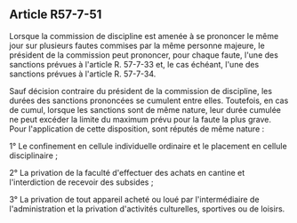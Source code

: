 Article R57-7-51
----
Lorsque la commission de discipline est amenée à se prononcer le même jour sur
plusieurs fautes commises par la même personne majeure, le président de la
commission peut prononcer, pour chaque faute, l'une des sanctions prévues à
l'article R. 57-7-33 et, le cas échéant, l'une des sanctions prévues à l'article
R. 57-7-34.

Sauf décision contraire du président de la commission de discipline, les durées
des sanctions prononcées se cumulent entre elles. Toutefois, en cas de cumul,
lorsque les sanctions sont de même nature, leur durée cumulée ne peut excéder la
limite du maximum prévu pour la faute la plus grave. Pour l'application de cette
disposition, sont réputés de même nature :

1° Le confinement en cellule individuelle ordinaire et le placement en cellule
disciplinaire ;

2° La privation de la faculté d'effectuer des achats en cantine et
l'interdiction de recevoir des subsides ;

3° La privation de tout appareil acheté ou loué par l'intermédiaire de
l'administration et la privation d'activités culturelles, sportives ou de
loisirs.
